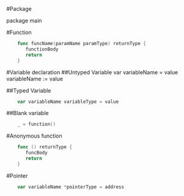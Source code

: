 #Package

   package main

#Function
``` go
    func funcName(paramName paramType) returnType {
       functionBody
       return
    }
```
#Variable declaration
##Untyped Variable
    var variableName = value
    variableName := value

##Typed Variable
``` go
    var variableName variableType = value
```

##Blank variable
``` go
    _ = function() 
```

#Anonymous function
``` go
    func () returnType {
       funcBody
       return
    }
```

#Pointer
``` go
    var variableName *pointerType = address
```


